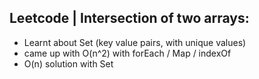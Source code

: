 ## Leetcode | Intersection of two arrays:
- Learnt about Set (key value pairs, with unique values)
- came up with O(n^2) with forEach / Map / indexOf
- O(n) solution with Set
